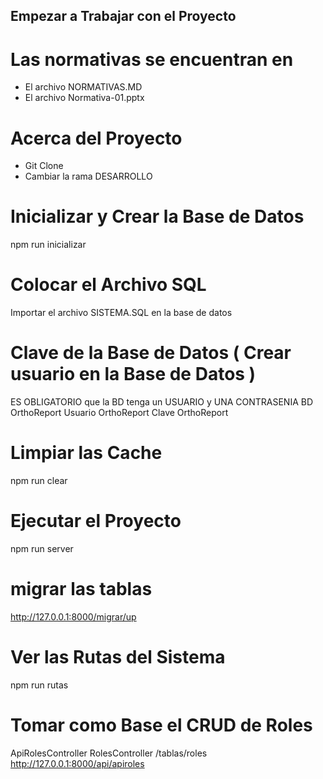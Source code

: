 
## Empezar a Trabajar con el Proyecto


# Las normativas se encuentran en 
- El archivo NORMATIVAS.MD
- El archivo Normativa-01.pptx

# Acerca del Proyecto
- Git Clone
- Cambiar la rama DESARROLLO

# Inicializar y Crear la Base de Datos
npm run inicializar

# Colocar el Archivo SQL
Importar el archivo SISTEMA.SQL en la base de datos

# Clave de la Base de Datos ( Crear usuario en la Base de Datos )
ES OBLIGATORIO que la BD tenga un USUARIO y UNA CONTRASENIA
BD OrthoReport
Usuario OrthoReport
Clave OrthoReport

# Limpiar las Cache
npm run clear

# Ejecutar el Proyecto
npm run server

# migrar las tablas
http://127.0.0.1:8000/migrar/up

# Ver las Rutas del Sistema
npm run rutas

# Tomar como Base el CRUD de Roles
ApiRolesController
RolesController
/tablas/roles
http://127.0.0.1:8000/api/apiroles


